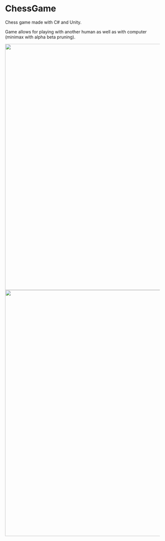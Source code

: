 # ChessGame
Chess game made with C# and Unity. 

Game allows for playing with another human as well as with computer (minimax with alpha beta pruning).

<img src = "GameGifs/menu.gif" width = 800>

<img src = "GameGifs/game.gif" width = 800>
